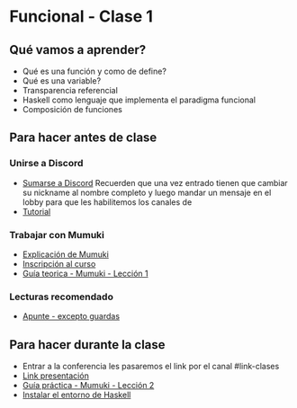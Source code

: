 # Funcional - Clase 1

## Qué vamos a aprender?

* Qué es una función y como de define?
* Qué es una variable?
* Transparencia referencial
* Haskell como lenguaje que implementa el paradigma funcional
* Composición de funciones

## Para hacer antes de clase

### Unirse a Discord

* [Sumarse a Discord](https://discord.gg/DJrT7W)
    Recuerden que una vez entrado tienen que cambiar su nickname al nombre completo y luego mandar un mensaje en el lobby para que les habilitemos los canales de
* [Tutorial](https://youtu.be/A7eZOivOid4)

### Trabajar con Mumuki
* [Explicación de Mumuki](https://www.youtube.com/watch?v=hxzJZaay04U)
* [Inscripción al curso](https://mumuki.io/pdep-utn/join/BR-gsg)
* [Guía teorica - Mumuki - Lección 1](https://mumuki.io/central/lessons/185-programacion-funcional-valores-y-funciones)

### Lecturas recomendado
* [Apunte - excepto guardas](https://docs.google.com/document/d/1W5BcOmIJMCylqAjqPw1RzPlujycbvNJueh8-Uyc2fMY)

## Para hacer durante la clase
* Entrar a la conferencia les pasaremos el link por el canal #link-clases
* [Link presentación](https://docs.google.com/presentation/d/1NOa7IewiOvNkmVwEx_frHrL62yygz27Bbt0wTKrwx7g/edit#slide=id.g723da62b61_0_0)
* [Guía práctica - Mumuki - Lección 2](https://mumuki.io/central/lessons/224-programacion-funcional-practica-valores-y-funciones)
* [Instalar el entorno de Haskell](http://www.pdep.com.ar/software/software-haskell)


